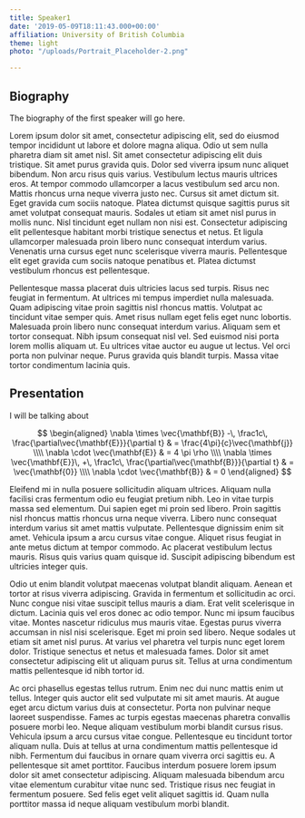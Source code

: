 ```yaml
---
title: Speaker1
date: '2019-05-09T18:11:43.000+00:00'
affiliation: University of British Columbia
theme: light
photo: "/uploads/Portrait_Placeholder-2.png"

---
```

## Biography

The biography of the first speaker will go here. 

Lorem ipsum dolor sit amet, consectetur adipiscing elit, sed do eiusmod tempor
incididunt ut labore et dolore magna aliqua. Odio ut sem nulla pharetra diam sit
amet nisl. Sit amet consectetur adipiscing elit duis tristique. Sit amet purus
gravida quis. Dolor sed viverra ipsum nunc aliquet bibendum. Non arcu risus quis
varius. Vestibulum lectus mauris ultrices eros. At tempor commodo ullamcorper a
lacus vestibulum sed arcu non. Mattis rhoncus urna neque viverra justo nec.
Cursus sit amet dictum sit. Eget gravida cum sociis natoque. Platea dictumst
quisque sagittis purus sit amet volutpat consequat mauris. Sodales ut etiam sit
amet nisl purus in mollis nunc. Nisl tincidunt eget nullam non nisi est.
Consectetur adipiscing elit pellentesque habitant morbi tristique senectus et
netus. Et ligula ullamcorper malesuada proin libero nunc consequat interdum
varius. Venenatis urna cursus eget nunc scelerisque viverra mauris. Pellentesque
elit eget gravida cum sociis natoque penatibus et. Platea dictumst vestibulum
rhoncus est pellentesque.

Pellentesque massa placerat duis ultricies lacus sed turpis. Risus nec feugiat
in fermentum. At ultrices mi tempus imperdiet nulla malesuada. Quam adipiscing
vitae proin sagittis nisl rhoncus mattis. Volutpat ac tincidunt vitae semper
quis. Amet risus nullam eget felis eget nunc lobortis. Malesuada proin libero
nunc consequat interdum varius. Aliquam sem et tortor consequat. Nibh ipsum
consequat nisl vel. Sed euismod nisi porta lorem mollis aliquam ut. Eu ultrices
vitae auctor eu augue ut lectus. Vel orci porta non pulvinar neque. Purus
gravida quis blandit turpis. Massa vitae tortor condimentum lacinia quis.

## Presentation

I will be talking about

$$
\begin{aligned}
  \nabla \times \vec{\mathbf{B}} -\, \frac1c\, \frac{\partial\vec{\mathbf{E}}}{\partial t} & = \frac{4\pi}{c}\vec{\mathbf{j}} \\\\ 
  \nabla \cdot \vec{\mathbf{E}} & = 4 \pi \rho \\\\ 
  \nabla \times \vec{\mathbf{E}}\, +\, \frac1c\, \frac{\partial\vec{\mathbf{B}}}{\partial t} & =
\vec{\mathbf{0}} \\\\ 
  \nabla \cdot \vec{\mathbf{B}} & = 0
\end{aligned}
$$

Eleifend mi in nulla posuere sollicitudin aliquam ultrices. Aliquam nulla
facilisi cras fermentum odio eu feugiat pretium nibh. Leo in vitae turpis massa
sed elementum. Dui sapien eget mi proin sed libero. Proin sagittis nisl rhoncus
mattis rhoncus urna neque viverra. Libero nunc consequat interdum varius sit
amet mattis vulputate. Pellentesque dignissim enim sit amet. Vehicula ipsum a
arcu cursus vitae congue. Aliquet risus feugiat in ante metus dictum at tempor
commodo. Ac placerat vestibulum lectus mauris. Risus quis varius quam quisque
id. Suscipit adipiscing bibendum est ultricies integer quis.

Odio ut enim blandit volutpat maecenas volutpat blandit aliquam. Aenean et
tortor at risus viverra adipiscing. Gravida in fermentum et sollicitudin ac
orci. Nunc congue nisi vitae suscipit tellus mauris a diam. Erat velit
scelerisque in dictum. Lacinia quis vel eros donec ac odio tempor. Nunc mi ipsum
faucibus vitae. Montes nascetur ridiculus mus mauris vitae. Egestas purus
viverra accumsan in nisl nisi scelerisque. Eget mi proin sed libero. Neque
sodales ut etiam sit amet nisl purus. At varius vel pharetra vel turpis nunc
eget lorem dolor. Tristique senectus et netus et malesuada fames. Dolor sit amet
consectetur adipiscing elit ut aliquam purus sit. Tellus at urna condimentum
mattis pellentesque id nibh tortor id.

Ac orci phasellus egestas tellus rutrum. Enim nec dui nunc mattis enim ut
tellus. Integer quis auctor elit sed vulputate mi sit amet mauris. At augue eget
arcu dictum varius duis at consectetur. Porta non pulvinar neque laoreet
suspendisse. Fames ac turpis egestas maecenas pharetra convallis posuere morbi
leo. Neque aliquam vestibulum morbi blandit cursus risus. Vehicula ipsum a arcu
cursus vitae congue. Pellentesque eu tincidunt tortor aliquam nulla. Duis at
tellus at urna condimentum mattis pellentesque id nibh. Fermentum dui faucibus
in ornare quam viverra orci sagittis eu. A pellentesque sit amet porttitor.
Faucibus interdum posuere lorem ipsum dolor sit amet consectetur adipiscing.
Aliquam malesuada bibendum arcu vitae elementum curabitur vitae nunc sed.
Tristique risus nec feugiat in fermentum posuere. Sed felis eget velit aliquet
sagittis id. Quam nulla porttitor massa id neque aliquam vestibulum morbi
blandit.
